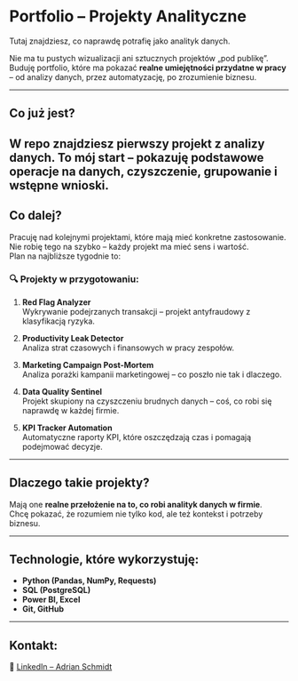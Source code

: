 # Portfolio – Projekty Analityczne

Tutaj znajdziesz, co naprawdę potrafię jako analityk danych.

Nie ma tu pustych wizualizacji ani sztucznych projektów „pod publikę”.  
Buduję portfolio, które ma pokazać **realne umiejętności przydatne w pracy** – od analizy danych, przez automatyzację, po zrozumienie biznesu.

---

## Co już jest?

W repo znajdziesz pierwszy projekt z analizy danych. To mój start – pokazuję podstawowe operacje na danych, czyszczenie, grupowanie i wstępne wnioski.  
---

## Co dalej?

Pracuję nad kolejnymi projektami, które mają mieć konkretne zastosowanie.  
Nie robię tego na szybko – każdy projekt ma mieć sens i wartość.  
Plan na najbliższe tygodnie to:

### 🔍 Projekty w przygotowaniu:

1. **Red Flag Analyzer**  
Wykrywanie podejrzanych transakcji – projekt antyfraudowy z klasyfikacją ryzyka.

2. **Productivity Leak Detector**  
Analiza strat czasowych i finansowych w pracy zespołów.

3. **Marketing Campaign Post-Mortem**  
Analiza porażki kampanii marketingowej – co poszło nie tak i dlaczego.

4. **Data Quality Sentinel**  
Projekt skupiony na czyszczeniu brudnych danych – coś, co robi się naprawdę w każdej firmie.

5. **KPI Tracker Automation**  
Automatyczne raporty KPI, które oszczędzają czas i pomagają podejmować decyzje.

---

## Dlaczego takie projekty?

Mają one **realne przełożenie na to, co robi analityk danych w firmie**.  
Chcę pokazać, że rozumiem nie tylko kod, ale też kontekst i potrzeby biznesu.

---

## Technologie, które wykorzystuję:

- **Python (Pandas, NumPy, Requests)**  
- **SQL (PostgreSQL)**  
- **Power BI, Excel**  
- **Git, GitHub**

---
## Kontakt:
🔗 [LinkedIn – Adrian Schmidt](https://www.linkedin.com/in/adrian-schmidt-9829941a6)

